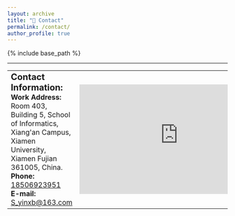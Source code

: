 ```yaml
---
layout: archive
title: "👀 Contact"
permalink: /contact/
author_profile: true
---
```


{% include base_path %}

<style>
table.no-horizontal-lines {
    border-collapse: collapse;
}
table.no-horizontal-lines td, 
table.no-horizontal-lines th {
    border: none;
}
</style>
<hr>
<table class="no-horizontal-lines" style="margin-left: auto; margin-right: auto; border: 0px;">
	<tr>
		<td style="font-size: 16px">
            <div style="font-size:20px">
			    <strong>Contact Information:</strong>
            </div>
			<strong>Work Address:</strong> <br>     
			Room 403, Building 5, School of Informatics, Xiang'an Campus,<br> Xiamen University, Xiamen Fujian 361005, China. <br>  
			<strong>Phone:</strong> 
			<a href="{{ base_path }}/images/weixin.png" class="no-underline">18506923951</a> <br>   
			<strong>E-mail:</strong>   
			<a href="mailto:S_yinxb@163.com" class="no-underline">S_yinxb@163.com</a>
		</td>
		<td style="text-align: center">
			<iframe width="450" height="250" src="https://www.openstreetmap.org/export/embed.html?bbox=118.2916831970215%2C24.602581989987005%2C118.31723928451538%2C24.61811073760338&amp;layer=mapnik" style="border: 0"></iframe>
		</td>
	</tr>
</table>